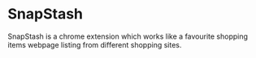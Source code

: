 # SnapStash
SnapStash is a chrome extension which works like a favourite shopping items webpage listing from different shopping sites.
